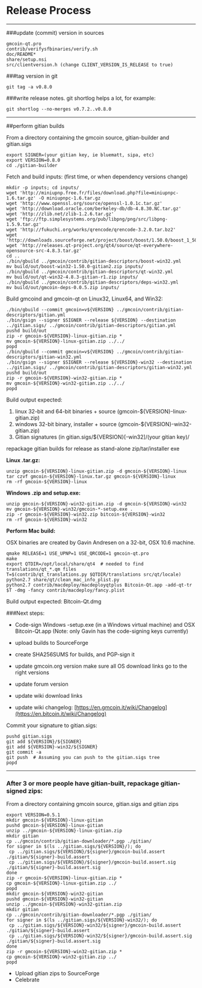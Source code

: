 Release Process
====================

* * *

###update (commit) version in sources


	gmcoin-qt.pro
	contrib/verifysfbinaries/verify.sh
	doc/README*
	share/setup.nsi
	src/clientversion.h (change CLIENT_VERSION_IS_RELEASE to true)

###tag version in git

	git tag -a v0.8.0

###write release notes. git shortlog helps a lot, for example:

	git shortlog --no-merges v0.7.2..v0.8.0

* * *

##perform gitian builds

 From a directory containing the gmcoin source, gitian-builder and gitian.sigs
  
	export SIGNER=(your gitian key, ie bluematt, sipa, etc)
	export VERSION=0.8.0
	cd ./gitian-builder

 Fetch and build inputs: (first time, or when dependency versions change)

	mkdir -p inputs; cd inputs/
	wget 'http://miniupnp.free.fr/files/download.php?file=miniupnpc-1.6.tar.gz' -O miniupnpc-1.6.tar.gz
	wget 'http://www.openssl.org/source/openssl-1.0.1c.tar.gz'
	wget 'http://download.oracle.com/berkeley-db/db-4.8.30.NC.tar.gz'
	wget 'http://zlib.net/zlib-1.2.6.tar.gz'
	wget 'ftp://ftp.simplesystems.org/pub/libpng/png/src/libpng-1.5.9.tar.gz'
	wget 'http://fukuchi.org/works/qrencode/qrencode-3.2.0.tar.bz2'
	wget 'http://downloads.sourceforge.net/project/boost/boost/1.50.0/boost_1_50_0.tar.bz2'
	wget 'http://releases.qt-project.org/qt4/source/qt-everywhere-opensource-src-4.8.3.tar.gz'
	cd ..
	./bin/gbuild ../gmcoin/contrib/gitian-descriptors/boost-win32.yml
	mv build/out/boost-win32-1.50.0-gitian2.zip inputs/
	./bin/gbuild ../gmcoin/contrib/gitian-descriptors/qt-win32.yml
	mv build/out/qt-win32-4.8.3-gitian-r1.zip inputs/
	./bin/gbuild ../gmcoin/contrib/gitian-descriptors/deps-win32.yml
	mv build/out/gmcoin-deps-0.0.5.zip inputs/

 Build gmcoind and gmcoin-qt on Linux32, Linux64, and Win32:
  
	./bin/gbuild --commit gmcoin=v${VERSION} ../gmcoin/contrib/gitian-descriptors/gitian.yml
	./bin/gsign --signer $SIGNER --release ${VERSION} --destination ../gitian.sigs/ ../gmcoin/contrib/gitian-descriptors/gitian.yml
	pushd build/out
	zip -r gmcoin-${VERSION}-linux-gitian.zip *
	mv gmcoin-${VERSION}-linux-gitian.zip ../../
	popd
	./bin/gbuild --commit gmcoin=v${VERSION} ../gmcoin/contrib/gitian-descriptors/gitian-win32.yml
	./bin/gsign --signer $SIGNER --release ${VERSION}-win32 --destination ../gitian.sigs/ ../gmcoin/contrib/gitian-descriptors/gitian-win32.yml
	pushd build/out
	zip -r gmcoin-${VERSION}-win32-gitian.zip *
	mv gmcoin-${VERSION}-win32-gitian.zip ../../
	popd

  Build output expected:

  1. linux 32-bit and 64-bit binaries + source (gmcoin-${VERSION}-linux-gitian.zip)
  2. windows 32-bit binary, installer + source (gmcoin-${VERSION}-win32-gitian.zip)
  3. Gitian signatures (in gitian.sigs/${VERSION}[-win32]/(your gitian key)/

repackage gitian builds for release as stand-alone zip/tar/installer exe

**Linux .tar.gz:**

	unzip gmcoin-${VERSION}-linux-gitian.zip -d gmcoin-${VERSION}-linux
	tar czvf gmcoin-${VERSION}-linux.tar.gz gmcoin-${VERSION}-linux
	rm -rf gmcoin-${VERSION}-linux

**Windows .zip and setup.exe:**

	unzip gmcoin-${VERSION}-win32-gitian.zip -d gmcoin-${VERSION}-win32
	mv gmcoin-${VERSION}-win32/gmcoin-*-setup.exe .
	zip -r gmcoin-${VERSION}-win32.zip bitcoin-${VERSION}-win32
	rm -rf gmcoin-${VERSION}-win32

**Perform Mac build:**

  OSX binaries are created by Gavin Andresen on a 32-bit, OSX 10.6 machine.

	qmake RELEASE=1 USE_UPNP=1 USE_QRCODE=1 gmcoin-qt.pro
	make
	export QTDIR=/opt/local/share/qt4  # needed to find translations/qt_*.qm files
	T=$(contrib/qt_translations.py $QTDIR/translations src/qt/locale)
	python2.7 share/qt/clean_mac_info_plist.py
	python2.7 contrib/macdeploy/macdeployqtplus Bitcoin-Qt.app -add-qt-tr $T -dmg -fancy contrib/macdeploy/fancy.plist

 Build output expected: Bitcoin-Qt.dmg

###Next steps:

* Code-sign Windows -setup.exe (in a Windows virtual machine) and
  OSX Bitcoin-Qt.app (Note: only Gavin has the code-signing keys currently)

* upload builds to SourceForge

* create SHA256SUMS for builds, and PGP-sign it

* update gmcoin.org version
  make sure all OS download links go to the right versions

* update forum version

* update wiki download links

* update wiki changelog: [https://en.gmcoin.it/wiki/Changelog](https://en.bitcoin.it/wiki/Changelog)

Commit your signature to gitian.sigs:

	pushd gitian.sigs
	git add ${VERSION}/${SIGNER}
	git add ${VERSION}-win32/${SIGNER}
	git commit -a
	git push  # Assuming you can push to the gitian.sigs tree
	popd

-------------------------------------------------------------------------

### After 3 or more people have gitian-built, repackage gitian-signed zips:

From a directory containing gmcoin source, gitian.sigs and gitian zips

	export VERSION=0.5.1
	mkdir gmcoin-${VERSION}-linux-gitian
	pushd gmcoin-${VERSION}-linux-gitian
	unzip ../gmcoin-${VERSION}-linux-gitian.zip
	mkdir gitian
	cp ../gmcoin/contrib/gitian-downloader/*.pgp ./gitian/
	for signer in $(ls ../gitian.sigs/${VERSION}/); do
	 cp ../gitian.sigs/${VERSION}/${signer}/gmcoin-build.assert ./gitian/${signer}-build.assert
	 cp ../gitian.sigs/${VERSION}/${signer}/gmcoin-build.assert.sig ./gitian/${signer}-build.assert.sig
	done
	zip -r gmcoin-${VERSION}-linux-gitian.zip *
	cp gmcoin-${VERSION}-linux-gitian.zip ../
	popd
	mkdir gmcoin-${VERSION}-win32-gitian
	pushd gmcoin-${VERSION}-win32-gitian
	unzip ../gmcoin-${VERSION}-win32-gitian.zip
	mkdir gitian
	cp ../gmcoin/contrib/gitian-downloader/*.pgp ./gitian/
	for signer in $(ls ../gitian.sigs/${VERSION}-win32/); do
	 cp ../gitian.sigs/${VERSION}-win32/${signer}/gmcoin-build.assert ./gitian/${signer}-build.assert
	 cp ../gitian.sigs/${VERSION}-win32/${signer}/gmcoin-build.assert.sig ./gitian/${signer}-build.assert.sig
	done
	zip -r gmcoin-${VERSION}-win32-gitian.zip *
	cp gmcoin-${VERSION}-win32-gitian.zip ../
	popd

- Upload gitian zips to SourceForge
- Celebrate 
